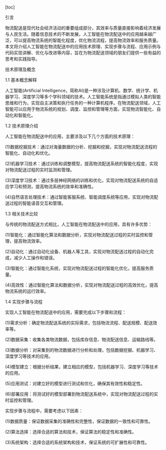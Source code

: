 
[toc]                    
                
                
引言

物流配送是现代社会经济活动的重要组成部分，其效率与质量直接影响着经济发展与人民生活。随着信息技术的不断发展，人工智能在物流配送中的应用越来越广泛，可以提高物流系统的智能化程度，优化物流流程，提高物流效率和服务质量。本文将介绍人工智能在物流配送中的应用技术原理、实现步骤与流程、应用示例与代码实现讲解、优化与改进等内容，旨在为物流配送领域的朋友们提供一些有益的思考和实践指导。

技术原理及概念

1.1 基本概念解释

人工智能(Artificial Intelligence，简称AI)是一种涉及计算机、数学、统计学、机器学习、深度学习等多个学科领域的技术。人工智能系统是指通过模拟人类的智能思维和行为，实现自主决策和执行任务的一种计算机程序。在物流配送领域，人工智能可以应用于物流系统的规划、调度、监控和管理等方面，实现物流智能化、自动化和智能化。

1.2 技术原理介绍

人工智能在物流配送中的应用，主要涉及以下几个方面的技术原理：

(1)数据挖掘技术：通过对海量数据的分析、挖掘和挖掘，实现对物流配送流程的智能化、自动化和优化。

(2)机器学习技术：通过训练和调整模型，提高物流配送系统的智能化程度，实现对物流配送过程的实时监测和管理。

(3)深度学习技术：通过多层神经网络的训练和优化，实现对物流配送系统的自适应学习和预测，提高物流系统的效率和准确性。

(4)自然语言处理技术：通过智能客服系统、智能调度系统等应用，实现对物流配送过程的智能语音交互和管理。

1.3 相关技术比较

与传统的物流配送方式相比，人工智能在物流配送中的应用，具有许多优势：

(1)智能化：通过智能化算法和数据分析，实现对物流配送过程的实时监控和管理，提高物流效率。

(2)自动化：通过自动化设备、机器人等工具，实现对物流配送过程的自动化完成，减少人工操作和错误。

(3)智能化：通过智能化系统，实现对物流配送过程的智能化优化，提高服务质量。

(4)高效性：通过智能化算法和数据分析，实现对物流配送过程的高效优化，提高物流系统的运行效率。

1.4 实现步骤与流程

实现人工智能在物流配送中的应用，需要完成以下步骤和流程：

(1)需求分析：确定物流配送系统的实际需求，包括物流流程、配送规模、配送效率等。

(2)数据采集：收集各类物流数据，包括库存信息、物流配送信息、运输路线等。

(3)数据分析：对采集到的物流数据进行分析和处理，包括数据挖掘、机器学习、深度学习等技术的应用。

(4)模型建立：根据分析结果，建立相应的模型，包括机器学习、深度学习等技术的应用。

(5)应用测试：对建立好的模型进行测试和优化，确保其有效性和稳定性。

(6)部署应用：将测试好的模型部署到物流配送系统中，实现对物流配送过程的实时监控和管理。

实现步骤与流程中，需要考虑以下因素：

(1)数据质量：保证数据采集的准确性和完整性，保证数据的一致性和可靠性。

(2)算法选择：选择合适的算法和技术，保证算法的稳定性和准确性。

(3)系统架构：选择合适的系统架构和技术，保证系统的可扩展性和可靠性。

